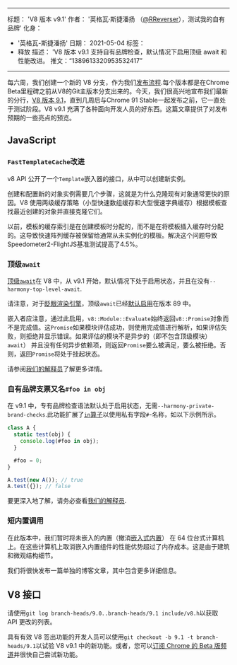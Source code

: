 ***

标题： 'V8 版本 v9.1'
作者： '英格瓦·斯捷潘扬 （[@RReverser](https://twitter.com/RReverser)），测试我的自有品牌'
化身：

*   '英格瓦-斯捷潘扬'
    日期： 2021-05-04
    标签：
*   释放
    描述： 'V8 版本 v9.1 支持自有品牌检查，默认情况下启用顶级 await 和性能改进。
    推文：“1389613320953532417”

***

每六周，我们创建一个新的 V8 分支，作为我们[发布流程](https://v8.dev/docs/release-process).每个版本都是在Chrome Beta里程碑之前从V8的Git主版本分支出来的。今天，我们很高兴地宣布我们最新的分行，[V8 版本 9.1](https://chromium.googlesource.com/v8/v8.git/+log/branch-heads/9.1)，直到几周后与Chrome 91 Stable一起发布之前，它一直处于测试阶段。V8 v9.1 充满了各种面向开发人员的好东西。这篇文章提供了对发布预期的一些亮点的预览。

## JavaScript

### `FastTemplateCache`改进

v8 API 公开了一个`Template`嵌入器的接口，从中可以创建新实例。

创建和配置新的对象实例需要几个步骤，这就是为什么克隆现有对象通常更快的原因。V8 使用两级缓存策略（小型快速数组缓存和大型慢速字典缓存）根据模板查找最近创建的对象并直接克隆它们。

以前，模板的缓存索引是在创建模板时分配的，而不是在将模板插入缓存时分配的。这导致快速阵列缓存被保留给通常从未实例化的模板。解决这个问题导致Speedometer2-FlightJS基准测试提高了4.5%。

### 顶级`await`

[顶级`await`](https://v8.dev/features/top-level-await)在 V8 中，从 v9.1 开始，默认情况下处于启用状态，并且在没有`--harmony-top-level-await`.

请注意，对于[眨眼渲染引擎](https://www.chromium.org/blink)，顶级`await`已经[默认启用](https://v8.dev/blog/v8-release-89#top-level-await)在版本 89 中。

嵌入者应注意，通过此启用，`v8::Module::Evaluate`始终返回`v8::Promise`对象而不是完成值。这`Promise`如果模块评估成功，则使用完成值进行解析，如果评估失败，则拒绝并显示错误。如果评估的模块不是异步的（即不包含顶级模块）`await`） 并且没有任何异步依赖项，则返回`Promise`要么被满足，要么被拒绝。否则，返回`Promise`将处于挂起状态。

请参阅[我们的解释员](https://v8.dev/features/top-level-await)了解更多详情。

### 自有品牌支票又名`#foo in obj`

在 v9.1 中，专有品牌检查语法默认处于启用状态，无需`--harmony-private-brand-checks`.此功能扩展了[`in`算子](https://developer.mozilla.org/en-US/docs/Web/JavaScript/Reference/Operators/in)以使用私有字段`#`-名称，如以下示例所示。

```javascript
class A {
  static test(obj) {
    console.log(#foo in obj);
  }

  #foo = 0;
}

A.test(new A()); // true
A.test({}); // false
```

要更深入地了解，请务必查看[我们的解释员](https://v8.dev/features/private-brand-checks).

### 短内置调用

在此版本中，我们暂时将未嵌入的内置（撤消[嵌入式内置](https://v8.dev/blog/embedded-builtins)） 在 64 位台式计算机上。在这些计算机上取消嵌入内置组件的性能优势超过了内存成本。这是由于建筑和微观结构细节。

我们将很快发布一篇单独的博客文章，其中包含更多详细信息。

## V8 接口

请使用`git log branch-heads/9.0..branch-heads/9.1 include/v8.h`以获取 API 更改的列表。

具有有效 V8 签出功能的开发人员可以使用`git checkout -b 9.1 -t branch-heads/9.1`以试验 V8 v9.1 中的新功能。或者，您可以[订阅 Chrome 的 Beta 版频道](https://www.google.com/chrome/browser/beta.html)并很快自己尝试新功能。
